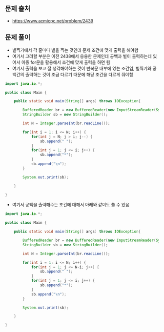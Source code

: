 ## 문제 출처
- https://www.acmicpc.net/problem/2439

## 문제 풀이
- 별찍기에서 각 줄마다 별을 찍는 것인데 문제 조건에 맞게 출력을 해야함
- 여기서 고려할 부분은 이전 2438에서 응용한 문제인데 공백과 별이 출력하는데 있어서 이중 for문을 활용해서 조건에 맞게 출력을 하면 됨
- 여기서 출력을 보고 잘 생각해야하는 것이 반복문 내부에 있는 조건임, 별찍기와 공백간의 출력하는 것이 조금 다르기 때문에 해당 조건을 다르게 줘야함
```java
import java.io.*;

public class Main {

    public static void main(String[] args) throws IOException{

        BufferedReader br = new BufferedReader(new InputStreamReader(System.in));
        StringBuilder sb = new StringBuilder();

        int N = Integer.parseInt(br.readLine());

        for(int i = 1; i <= N; i++) {
            for(int j = N; j > i; j--) {
                sb.append(" ");
            }
            for(int j = 1; j <= i; j++) {
                sb.append("*");
            }
            sb.append("\n");
        }

        System.out.print(sb);

    }

}
```

- 여기서 공백을 출력해주는 조건에 대해서 아래와 같이도 쓸 수 있음
```java
import java.io.*;

public class Main {

    public static void main(String[] args) throws IOException{

        BufferedReader br = new BufferedReader(new InputStreamReader(System.in));
        StringBuilder sb = new StringBuilder();

        int N = Integer.parseInt(br.readLine());

        for(int i = 1; i <= N; i++) {
            for(int j = 1; j <= N-i; j++) {
                sb.append(" ");
            }
            for(int j = 1; j <= i; j++) {
                sb.append("*");
            }
            sb.append("\n");
        }

        System.out.print(sb);

    }

}
```